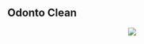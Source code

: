 
<h2>Odonto Clean</h2>

<div align="center">
<img src="![FireShot Capture 002 - React App - odonto-clean-beige vercel app](https://github.com/spaceowls/odonto_clean/assets/76456239/e443818c-847a-4e47-ac6a-d6c081a85b22)
 ">
</div>


